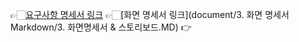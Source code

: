 


👉🏻[요구사항 명세서 링크](https://github.com/project-team35/project_team3/blob/main/document/2.%20%EC%9A%94%EA%B5%AC%EC%82%AC%ED%95%AD%20%EB%AA%85%EC%84%B8%EC%84%9C.md)
👉🏻[화면 명세서 링크](document/3. 화면 명세서 Markdown/3. 화면명세서 & 스토리보드.MD)
👉

